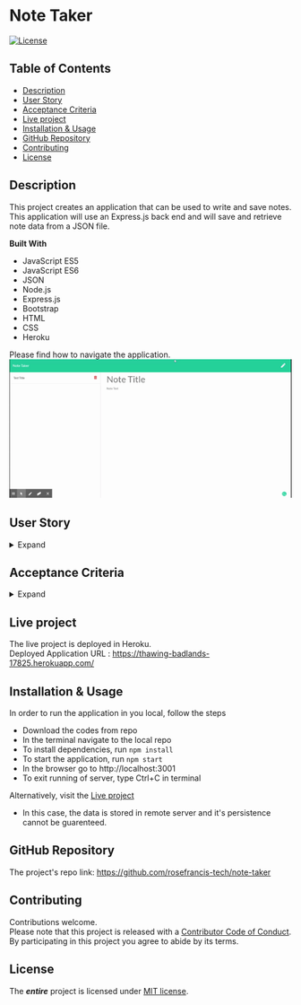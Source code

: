 # Note Taker
[![License](https://img.shields.io/badge/License-MIT-yellow)](https://choosealicense.com/licenses/mit/) 

## Table of Contents
* [Description](#Description)
* [User Story](#User-Story)
* [Acceptance Criteria](#Acceptance-Criteria)
* [Live project](#Live-project)
* [Installation & Usage](#Installation-&-Usage)
* [GitHub Repository](#GitHub-Repository)
* [Contributing](#Contributing)
* [License](#License)

## Description
This project creates an application that can be used to write and save notes. This application will use an Express.js back end and will save and retrieve note data from a JSON file.

**Built With**
* JavaScript ES5  
* JavaScript ES6  
* JSON
* Node.js  
* Express.js
* Bootstrap
* HTML
* CSS
* Heroku

Please find how to navigate the application.  
![Note-taker](/assets/images/Note-taker.gif "Note-taker navigation")

## User Story

<details>
<summary>Expand</summary>  

    AS A small business owner
    I WANT to be able to write and save notes
    SO THAT I can organize my thoughts and keep track of tasks I need to complete
</details>

## Acceptance Criteria

<details>
<summary>Expand</summary>  

    GIVEN a note-taking application
    WHEN I open the Note Taker
    THEN I am presented with a landing page with a link to a notes page
    WHEN I click on the link to the notes page
    THEN I am presented with a page with existing notes listed in the left-hand column, plus empty fields to enter a new note title and the note’s text in the right-hand column
    WHEN I enter a new note title and the note’s text
    THEN a Save icon appears in the navigation at the top of the page
    WHEN I click on the Save icon
    THEN the new note I have entered is saved and appears in the left-hand column with the other existing notes
    WHEN I click on an existing note in the list in the left-hand column
    THEN that note appears in the right-hand column
    WHEN I click on the Write icon in the navigation at the top of the page
    THEN I am presented with empty fields to enter a new note title and the note’s text in the right-hand column
</details>

## Live project
The live project is deployed in Heroku.  
Deployed Application URL : https://thawing-badlands-17825.herokuapp.com/

## Installation & Usage
In order to run the application in you local, follow the steps
* Download the codes from repo
* In the terminal navigate to the local repo 
* To install dependencies, run `npm install`
* To start the application, run `npm start`
* In the browser go to http://localhost:3001
* To exit running of server, type Ctrl+C in terminal  

Alternatively, visit the [Live project](https://thawing-badlands-17825.herokuapp.com/)
* In this case, the data is stored in remote server and it's persistence cannot be guarenteed.

## GitHub Repository
The project's repo link: https://github.com/rosefrancis-tech/note-taker

## Contributing
Contributions welcome.  
Please note that this project is released with a [Contributor Code of Conduct](https://www.contributor-covenant.org/version/2/0/code_of_conduct/ "contributor-covenant.org"). By participating in this project you agree to abide by its terms.

## License   
The ***entire*** project is licensed under [MIT license](https://choosealicense.com/licenses/mit/).      
